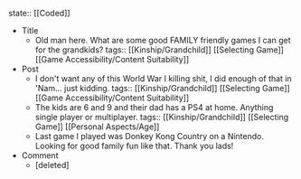 state:: [[Coded]]

- Title
	- Old man here. What are some good FAMILY friendly games I can get for the grandkids?
	  tags:: [[Kinship/Grandchild]] [[Selecting Game]] [[Game Accessibility/Content Suitability]]
- Post
	- I don't want any of this World War I killing shit, I did enough of that in 'Nam... just kidding.
	  tags:: [[Kinship/Grandchild]] [[Selecting Game]] [[Game Accessibility/Content Suitability]]
	- The kids are 6 and 9 and their dad has a PS4 at home. Anything single player or multiplayer.
	  tags:: [[Kinship/Grandchild]] [[Selecting Game]] [[Personal Aspects/Age]]
	- Last game I played was Donkey Kong Country on a Nintendo. Looking for good family fun like that. Thank you lads!
- Comment
	- [deleted]